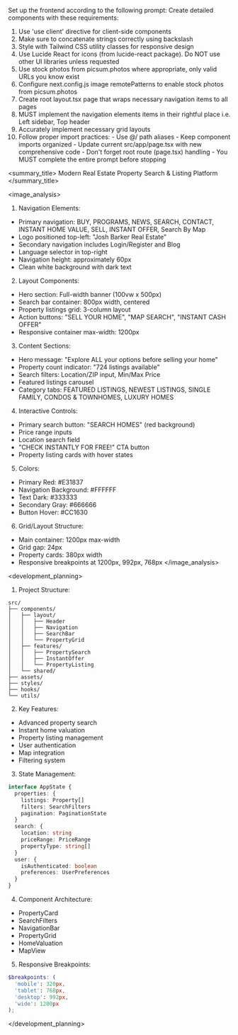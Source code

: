 Set up the frontend according to the following prompt:
  <frontend-prompt>
  Create detailed components with these requirements:
  1. Use 'use client' directive for client-side components
  2. Make sure to concatenate strings correctly using backslash
  3. Style with Tailwind CSS utility classes for responsive design
  4. Use Lucide React for icons (from lucide-react package). Do NOT use other UI libraries unless requested
  5. Use stock photos from picsum.photos where appropriate, only valid URLs you know exist
  6. Configure next.config.js image remotePatterns to enable stock photos from picsum.photos
  7. Create root layout.tsx page that wraps necessary navigation items to all pages
  8. MUST implement the navigation elements items in their rightful place i.e. Left sidebar, Top header
  9. Accurately implement necessary grid layouts
  10. Follow proper import practices:
     - Use @/ path aliases
     - Keep component imports organized
     - Update current src/app/page.tsx with new comprehensive code
     - Don't forget root route (page.tsx) handling
     - You MUST complete the entire prompt before stopping
  </frontend-prompt>

  <summary_title>
Modern Real Estate Property Search & Listing Platform
</summary_title>

<image_analysis>
1. Navigation Elements:
- Primary navigation: BUY, PROGRAMS, NEWS, SEARCH, CONTACT, INSTANT HOME VALUE, SELL, INSTANT OFFER, Search By Map
- Logo positioned top-left: "Josh Barker Real Estate"
- Secondary navigation includes Login/Register and Blog
- Language selector in top-right
- Navigation height: approximately 60px
- Clean white background with dark text

2. Layout Components:
- Hero section: Full-width banner (100vw x 500px)
- Search bar container: 800px width, centered
- Property listings grid: 3-column layout
- Action buttons: "SELL YOUR HOME", "MAP SEARCH", "INSTANT CASH OFFER"
- Responsive container max-width: 1200px

3. Content Sections:
- Hero message: "Explore ALL your options before selling your home"
- Property count indicator: "724 listings available"
- Search filters: Location/ZIP input, Min/Max Price
- Featured listings carousel
- Category tabs: FEATURED LISTINGS, NEWEST LISTINGS, SINGLE FAMILY, CONDOS & TOWNHOMES, LUXURY HOMES

4. Interactive Controls:
- Primary search button: "SEARCH HOMES" (red background)
- Price range inputs
- Location search field
- "CHECK INSTANTLY FOR FREE!" CTA button
- Property listing cards with hover states

5. Colors:
- Primary Red: #E31837
- Navigation Background: #FFFFFF
- Text Dark: #333333
- Secondary Gray: #666666
- Button Hover: #CC1630

6. Grid/Layout Structure:
- Main container: 1200px max-width
- Grid gap: 24px
- Property cards: 380px width
- Responsive breakpoints at 1200px, 992px, 768px
</image_analysis>

<development_planning>
1. Project Structure:
```
src/
├── components/
│   ├── layout/
│   │   ├── Header
│   │   ├── Navigation
│   │   ├── SearchBar
│   │   └── PropertyGrid
│   ├── features/
│   │   ├── PropertySearch
│   │   ├── InstantOffer
│   │   └── PropertyListing
│   └── shared/
├── assets/
├── styles/
├── hooks/
└── utils/
```

2. Key Features:
- Advanced property search
- Instant home valuation
- Property listing management
- User authentication
- Map integration
- Filtering system

3. State Management:
```typescript
interface AppState {
  properties: {
    listings: Property[]
    filters: SearchFilters
    pagination: PaginationState
  }
  search: {
    location: string
    priceRange: PriceRange
    propertyType: string[]
  }
  user: {
    isAuthenticated: boolean
    preferences: UserPreferences
  }
}
```

4. Component Architecture:
- PropertyCard
- SearchFilters
- NavigationBar
- PropertyGrid
- HomeValuation
- MapView

5. Responsive Breakpoints:
```scss
$breakpoints: (
  'mobile': 320px,
  'tablet': 768px,
  'desktop': 992px,
  'wide': 1200px
);
```
</development_planning>